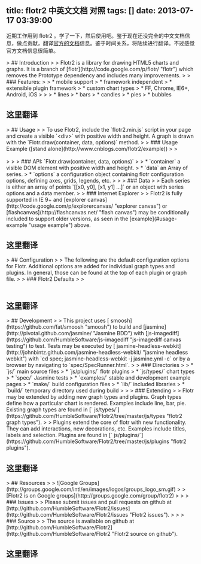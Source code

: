 title: flotr2 中英文文档 对照
tags: []
date: 2013-07-17 03:39:00
---

<div class="clear">

近期工作用到 flotr2 。学了一下，然后使用吧。鉴于现在还没完全的中文文档信息，做点贡献，翻译[官方的文档](http://www.humblesoftware.com/flotr2/documentation "flotr2 documentation")信息。鉴于时间关系，将陆续进行翻译。不过感觉官方文档信息很简单。

</div>
<!--more-->
<div class="clear">
> ## Introduction
> 
> Flotr2 is a library for drawing HTML5 charts and graphs. It is a branch of [flotr](http://code.google.com/p/flotr/ "flotr") which removes the Prototype dependency and includes many improvements.
> 
> ### Features:
> 
> *   mobile support
> *   framework independent
> *   extensible plugin framework
> *   custom chart types
> *   FF, Chrome, IE6+, Android, iOS
> 
> 
> *   lines
> *   bars
> *   candles
> *   pies
> *   bubbles
</div>
<div class="clear">

## 这里翻译

</div>
<div class="clear">
> ## <a id="usage"></a>Usage
> 
> To use Flotr2, include the `flotr2.min.js` script in your page and create a visible `&lt;div&gt;` with positive width and height. A graph is drawn with the `Flotr.draw(container, data, options)` method.
> 
> ### <a id="usage-example"></a>Usage Example ([stand alone](http://www.cnblogs.com/flotr2/example))
> 
> <div class="editor usage">&nbsp;</div>
> 
> 
> ### API: `Flotr.draw(container, data, options)`
> 
> *   `container` a visible DOM element with positive width and height.
> *   `data` an Array of series.
> *   `options` a configuration object containing flotr configuration options, defining axes, grids, legends, etc.
> 
> 
> ### Data
> 
> Each series is either an array of points `[[x0, y0], [x1, y1] ...]` or an object with series options and a data member.
> 
> ### Internet Explorer
> 
> Flotr2 is fully supported in IE 9+ and [explorer canvas](http://code.google.com/p/explorercanvas/ "explorer canvas") or [flashcanvas](http://flashcanvas.net/ "flash canvas") may be conditionally included to support older versions, as seen in the [example](#usage-example "usage example") above.
</div>
<div class="clear">

## 这里翻译

</div>
<div class="clear">
> ## <a id="configuration"></a>Configuration
> 
> The following are the default configuration options for Flotr. Additional options are added for individual graph types and plugins. In general, those can be found at the top of each plugin or graph file.
> 
> ### Flotr2 Defaults
> 
> <div class="editor api">&nbsp;</div>
</div>
<div class="clear">

## 这里翻译

</div>
<div class="clear">
> ## <a id="development"></a>Development
> 
> This project uses [ smoosh](https://github.com/fat/smoosh "smoosh") to build and [jasmine](http://pivotal.github.com/jasmine/ "Jasmine BDD") with [js-imagediff](https://github.com/HumbleSoftware/js-imagediff "js-imagediff canvas testing") to test. Tests may be executed by [ jasmine-headless-webkit](http://johnbintz.github.com/jasmine-headless-webkit/ "jasmine headless webkit") with `cd spec; jasmine-headless-webkit -j jasmine.yml -c` or by a browser by navigating to `spec/SpecRunner.html`.
> 
> ### Directories
> 
> *   `js/` main source files
> *   `js/plugins/` flotr plugins
> *   `js/types/` chart types
> *   `spec/` Jasmine tests
> *   `examples/` stable and development example pages
> *   `make/` build configuration files
> *   `lib/` included libraries
> *   `build/` temporary directory used during build
> 
> 
> ### Extending
> 
> Flotr may be extended by adding new graph types and plugins. Graph types define how a particular chart is rendered. Examples include line, bar, pie. Existing graph types are found in [` js/types/`](https://github.com/HumbleSoftware/Flotr2/tree/master/js/types "flotr2 graph types").
> 
> Plugins extend the core of flotr with new functionality. They can add interactions, new decorations, etc. Examples include titles, labels and selection. Plugins are found in [` js/plugins/`](https://github.com/HumbleSoftware/Flotr2/tree/master/js/plugins "flotr2 plugins").
</div>
<div class="clear">

## 这里翻译

</div>
<div class="clear">
> ## <a id="resources"></a>Resources
> 
>  ![Google Groups](http://groups.google.com/intl/en/images/logos/groups_logo_sm.gif) 
> 
>   [Flotr2 is on Google groups](http://groups.google.com/group/flotr2)
> 
> 
> ### Issues
> 
>   Please submit issues and pull requests on github at [http://github.com/HumbleSoftware/Flotr2/issues](http://github.com/HumbleSoftware/Flotr2/issues "Flotr2 issues").
> 
> 
> ### Source
> 
>   The source is available on github at [http://github.com/HumbleSoftware/Flotr2](http://github.com/HumbleSoftware/Flotr2 "Flotr2 source on github").

</div>
<div class="clear">

## 这里翻译

</div>
<script type="text/javascript" src="http://www.humblesoftware.com/static/js/hsd.js?d3fa1"></script>
<script type="text/javascript" src="http://www.humblesoftware.com/static/js/hsd-flotr2.js?d3fa1"></script>
<script type="text/javascript" src="http://www.humblesoftware.com/static/js/hsd-flotr2-documentation.js?d3fa1"></script>
<style><!--
.features, .types{
float:left;
display:block;
}
.clean{width:100%;height:100%;clear:both;}
</stlye>
--></style>